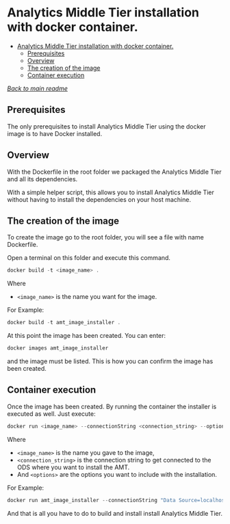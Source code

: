 # Analytics Middle Tier installation with docker container.

- [Analytics Middle Tier installation with docker container.](#analytics-middle-tier-installation-with-docker-container)
  - [Prerequisites](#prerequisites)
  - [Overview](#overview)
  - [The creation of the image](#the-creation-of-the-image)
  - [Container execution](#container-execution)

*[Back to main readme](../readme.md)*  

## Prerequisites
The only prerequisites to install Analytics Middle Tier using the docker image is to have Docker installed.

## Overview
With the Dockerfile in the root folder we packaged the Analytics Middle Tier and all its dependencies.

With a simple helper script, this allows you to install Analytics Middle Tier without having to install the dependencies on your host machine.

## The creation of the image
To create the image go to the root folder, you will see a file with name Dockerfile.

Open a terminal on this folder and execute this command.

```powershell
docker build -t <image_name> .
```

Where 
* `<image_name>` is the name you want for the image.

For Example:
```powershell
docker build -t amt_image_installer .
```

At this point the image has been created. You can enter:

```powershell
docker images amt_image_installer
```

and the image must be listed. This is how you can confirm the image has been created.

## Container execution

Once the image has been created. By running the container the installer is executed as well. Just execute:

```powershell
docker run <image_name> --connectionString <connection_string> --options <options>
```

Where
* `<image_name>` is the name you gave to the image,
* `<connection_string>` is the connection string to get connected to the ODS where you want to install the AMT.
* And `<options>` are the options you want to include with the installation.

For Example:
```powershell
docker run amt_image_installer --connectionString "Data Source=localhost;Initial Catalog=EdFi_Ods;Trusted_Connection=False;User ID=username;Password=mypassword;" --options Indexes
```

And that is all you have to do to build and install install Analytics Middle Tier.